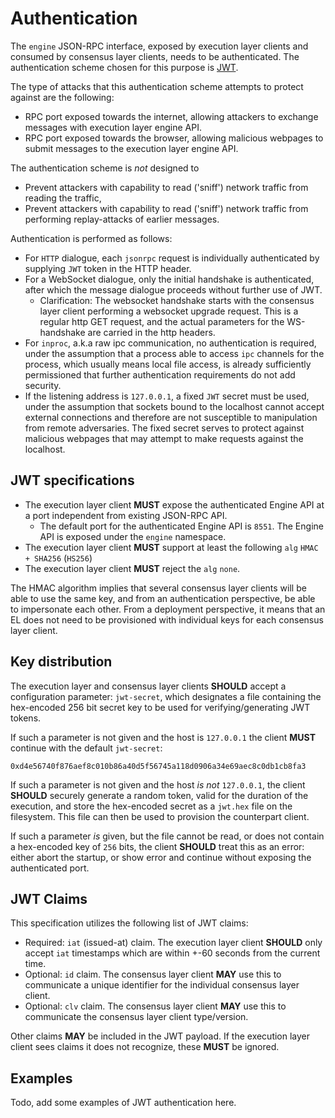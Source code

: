 # Authentication

The `engine` JSON-RPC interface, exposed by execution layer clients and consumed by consensus layer clients, needs to be authenticated. The authentication scheme chosen for this purpose is [JWT](https://jwt.io/).

The type of attacks that this authentication scheme attempts to protect against are the following:

- RPC port exposed towards the internet, allowing attackers to exchange messages with execution layer engine API.
- RPC port exposed towards the browser, allowing malicious webpages to submit messages to the execution layer engine API.

The authentication scheme is _not_ designed to

- Prevent attackers with capability to read ('sniff') network traffic from reading the traffic,
- Prevent attackers with capability to read ('sniff') network traffic from performing replay-attacks of earlier messages.

Authentication is performed as follows:

- For `HTTP` dialogue, each `jsonrpc` request is individually authenticated by supplying `JWT` token in the HTTP header.
- For a WebSocket dialogue, only the initial handshake is authenticated, after which the message dialogue proceeds without further use of JWT.
  - Clarification: The websocket handshake starts with the consensus layer client performing a websocket upgrade request. This is a regular http GET request, and the actual
parameters for the WS-handshake are carried in the http headers.
- For `inproc`, a.k.a raw ipc communication, no authentication is required, under the assumption that a process able to access `ipc` channels for the process, which usually means local file access, is already sufficiently permissioned that further authentication requirements do not add security.
- If the listening address is `127.0.0.1`, a fixed `JWT` secret must be used, under the assumption that sockets bound to the localhost cannot accept external connections and therefore are not susceptible to manipulation from remote adversaries. The fixed secret serves to protect against malicious webpages that may attempt to make requests against the localhost.

## JWT specifications

- The execution layer client **MUST** expose the authenticated Engine API at a port independent from existing JSON-RPC API.
  - The default port for the authenticated Engine API is `8551`. The Engine API is exposed under the `engine` namespace.
- The execution layer client **MUST** support at least the following `alg` `HMAC + SHA256` (`HS256`)
- The execution layer client **MUST** reject the `alg` `none`.


The HMAC algorithm implies that several consensus layer clients will be able to use the same key, and from an authentication perspective, be able to impersonate each other. From a deployment perspective, it means that an EL does not need to be provisioned with individual keys for each consensus layer client.

## Key distribution

The execution layer and consensus layer clients **SHOULD** accept a configuration parameter: `jwt-secret`, which designates a file containing the hex-encoded 256 bit secret key to be used for verifying/generating JWT tokens.

If such a parameter is not given and the host is `127.0.0.1` the client **MUST** continue with the default `jwt-secret`:

```
0xd4e56740f876aef8c010b86a40d5f56745a118d0906a34e69aec8c0db1cb8fa3
```

If such a parameter is not given and the host _is not_ `127.0.0.1`, the client **SHOULD** securely generate a random token, valid for the duration of the execution, and store the hex-encoded secret as a `jwt.hex` file on the filesystem.  This file can then be used to provision the counterpart client.

If such a parameter _is_ given, but the file cannot be read, or does not contain a hex-encoded key of `256` bits, the client **SHOULD** treat this as an error: either abort the startup, or show error and continue without exposing the authenticated port.

## JWT Claims

This specification utilizes the following list of JWT claims:

- Required: `iat` (issued-at) claim. The execution layer client **SHOULD** only accept `iat` timestamps which are within +-60 seconds from the current time.
- Optional: `id` claim. The consensus layer client **MAY** use this to communicate a unique identifier for the individual consensus layer client.
- Optional: `clv` claim. The consensus layer client **MAY** use this to communicate the consensus layer client type/version.

Other claims **MAY** be included in the JWT payload. If the execution layer client sees claims it does not recognize, these **MUST** be ignored.

## Examples

Todo, add some examples of JWT authentication here.
